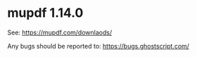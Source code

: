 # mupdf 1.14.0

See:
https://mupdf.com/downlaods/

Any bugs should be reported to:
https://bugs.ghostscript.com/
